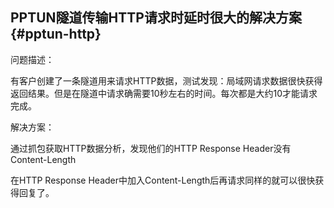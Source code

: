## PPTUN隧道传输HTTP请求时延时很大的解决方案 {#pptun-http}

问题描述：

有客户创建了一条隧道用来请求HTTP数据，测试发现：局域网请求数据很快获得返回结果。但是在隧道中请求确需要10秒左右的时间。每次都是大约10才能请求完成。

解决方案：

通过抓包获取HTTP数据分析，发现他们的HTTP Response Header没有Content-Length

在HTTP Response Header中加入Content-Length后再请求同样的就可以很快获得回复了。